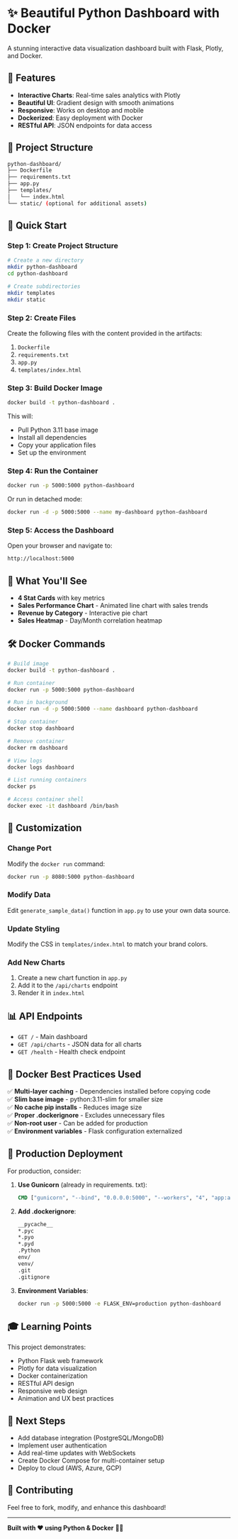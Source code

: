 # ✨ Beautiful Python Dashboard with Docker

A stunning interactive data visualization dashboard built with Flask, Plotly, and Docker.

## 🎯 Features

- **Interactive Charts**: Real-time sales analytics with Plotly
- **Beautiful UI**: Gradient design with smooth animations
- **Responsive**: Works on desktop and mobile
- **Dockerized**: Easy deployment with Docker
- **RESTful API**: JSON endpoints for data access

## 📁 Project Structure

```bash
python-dashboard/
├── Dockerfile
├── requirements.txt
├── app.py
├── templates/
│   └── index.html
└── static/ (optional for additional assets)
```

## 🚀 Quick Start

### Step 1: Create Project Structure

```bash
# Create a new directory
mkdir python-dashboard
cd python-dashboard

# Create subdirectories
mkdir templates
mkdir static
```

### Step 2: Create Files

Create the following files with the content provided in the artifacts:

1. `Dockerfile`
2. `requirements.txt`
3. `app.py`
4. `templates/index.html`

### Step 3: Build Docker Image

```bash
docker build -t python-dashboard .
```

This will:

- Pull Python 3.11 base image
- Install all dependencies
- Copy your application files
- Set up the environment

### Step 4: Run the Container

```bash
docker run -p 5000:5000 python-dashboard
```

Or run in detached mode:

```bash
docker run -d -p 5000:5000 --name my-dashboard python-dashboard
```

### Step 5: Access the Dashboard

Open your browser and navigate to:

```bash
http://localhost:5000
```

## 🎨 What You'll See

- **4 Stat Cards** with key metrics
- **Sales Performance Chart** - Animated line chart with sales trends
- **Revenue by Category** - Interactive pie chart
- **Sales Heatmap** - Day/Month correlation heatmap

## 🛠️ Docker Commands

```bash
# Build image
docker build -t python-dashboard .

# Run container
docker run -p 5000:5000 python-dashboard

# Run in background
docker run -d -p 5000:5000 --name dashboard python-dashboard

# Stop container
docker stop dashboard

# Remove container
docker rm dashboard

# View logs
docker logs dashboard

# List running containers
docker ps

# Access container shell
docker exec -it dashboard /bin/bash
```

## 🔧 Customization

### Change Port

Modify the `docker run` command:

```bash
docker run -p 8080:5000 python-dashboard
```

### Modify Data

Edit `generate_sample_data()` function in `app.py` to use your own data source.

### Update Styling

Modify the CSS in `templates/index.html` to match your brand colors.

### Add New Charts

1. Create a new chart function in `app.py`
2. Add it to the `/api/charts` endpoint
3. Render it in `index.html`

## 📊 API Endpoints

- `GET /` - Main dashboard
- `GET /api/charts` - JSON data for all charts
- `GET /health` - Health check endpoint

## 🐳 Docker Best Practices Used

✅ **Multi-layer caching** - Dependencies installed before copying code  
✅ **Slim base image** - python:3.11-slim for smaller size  
✅ **No cache pip installs** - Reduces image size  
✅ **Proper .dockerignore** - Excludes unnecessary files  
✅ **Non-root user** - Can be added for production  
✅ **Environment variables** - Flask configuration externalized  

## 🚀 Production Deployment

For production, consider:

1. **Use Gunicorn** (already in requirements.
txt):

   ```dockerfile
   CMD ["gunicorn", "--bind", "0.0.0.0:5000", "--workers", "4", "app:app"]
   ```

2. **Add .dockerignore**:

   ```bash
   __pycache__
   *.pyc
   *.pyo
   *.pyd
   .Python
   env/
   venv/
   .git
   .gitignore
   ```

3. **Environment Variables**:

   ```bash
   docker run -p 5000:5000 -e FLASK_ENV=production python-dashboard
   ```

## 🎓 Learning Points

This project demonstrates:

- Python Flask web framework
- Plotly for data visualization
- Docker containerization
- RESTful API design
- Responsive web design
- Animation and UX best practices

## 📝 Next Steps

- Add database integration (PostgreSQL/MongoDB)
- Implement user authentication
- Add real-time updates with WebSockets
- Create Docker Compose for multi-container setup
- Deploy to cloud (AWS, Azure, GCP)

## 🤝 Contributing

Feel free to fork, modify, and enhance this dashboard!

---

**Built with ❤️ using Python & Docker** 🐍🐳
